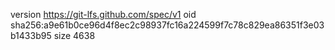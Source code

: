 version https://git-lfs.github.com/spec/v1
oid sha256:a9e61b0ce96d4f8ec2c98937fc16a224599f7c78c829ea86351f3e03b1433b95
size 4638
